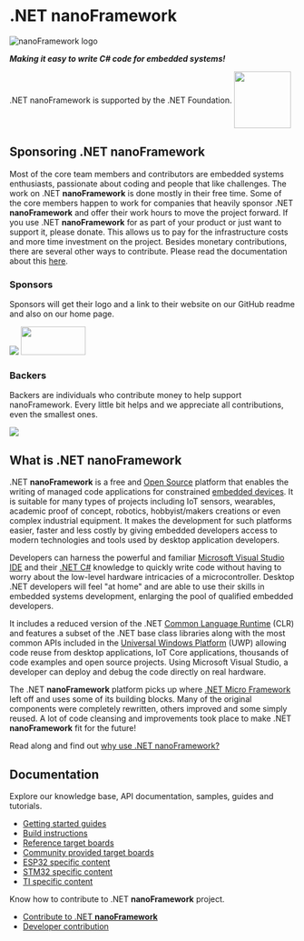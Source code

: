 # .NET **nanoFramework**

![nanoFramework logo](../images/nanoFramework-repo-logo.png)

**_Making it easy to write C# code for embedded systems!_**

<div style='vertical-align:middle; display:inline;'>
.NET nanoFramework is supported by the .NET Foundation.
</div>
<img style='vertical-align:middle;' width="100px" src='https://dotnetfoundation.org/img/logo_big.svg'>

## Sponsoring .NET **nanoFramework**

Most of the core team members and contributors are embedded systems enthusiasts, passionate about coding and people that like challenges. The work on .NET **nanoFramework** is done mostly in their free time. Some of the core members happen to work for companies that heavily sponsor .NET **nanoFramework** and offer their work hours to move the project forward. If you use .NET **nanoFramework** for as part of your product or just want to support it, please donate. This allows us to pay for the infrastructure costs and more time investment on the project. Besides monetary contributions, there are several other ways to contribute. Please read the documentation about this [here](content/contributing/index.md).

### Sponsors

Sponsors will get their logo and a link to their website on our GitHub readme and also on our home page.

<a href="https://opencollective.com/nanoframework#support"><img src="https://opencollective.com/nanoframework/tiers/sponsor.svg?avatarHeight=80"></a></a>
<a href="https://www.orgpal.com"><img src="https://www.orgpal.com/orgpallogo.png" height="50" width="114"/></a>

### Backers

Backers are individuals who contribute money to help support nanoFramework. Every little bit helps and we appreciate all contributions, even the smallest ones.

<a href="https://opencollective.com/nanoframework#support"><img src="https://opencollective.com/nanoframework/tiers/backer.svg?avatarHeight=80"></a>

## What is .NET **nanoFramework**

.NET **nanoFramework** is a free and [Open Source](https://en.wikipedia.org/wiki/Free_and_open-source_software) platform that enables the writing of managed code applications for constrained [embedded devices](https://en.wikipedia.org/wiki/Embedded_system). It is suitable for many types of projects including IoT sensors, wearables, academic proof of concept, robotics, hobbyist/makers creations or even complex industrial equipment. It makes the development for such platforms easier, faster and less costly by giving embedded developers access to modern technologies and tools used by desktop application developers.

Developers can harness the powerful and familiar [Microsoft Visual Studio IDE](https://www.visualstudio.com/vs/) and their [.NET C#](https://en.wikipedia.org/wiki/C_Sharp_(programming_language)) knowledge to quickly write code without having to worry about the low-level hardware intricacies of a microcontroller. Desktop .NET developers will feel "at home" and are able to use their skills in embedded systems development, enlarging the pool of qualified embedded developers.

It includes a reduced version of the .NET [Common Language Runtime](https://en.wikipedia.org/wiki/Common_Language_Runtime) (CLR) and features a subset of the .NET base class libraries along with the most common APIs included in the [Universal Windows Platform](https://docs.microsoft.com/en-us/uwp/api/) (UWP) allowing code reuse from desktop applications, IoT Core applications, thousands of code examples and open source projects.
Using Microsoft Visual Studio, a developer can deploy and debug the code directly on real hardware.

The .NET **nanoFramework** platform picks up where [.NET Micro Framework](https://en.wikipedia.org/wiki/.NET_Micro_Framework) left off and uses some of its building blocks. Many of the original components were completely rewritten, others improved and some simply reused. A lot of code cleansing and improvements took place to make .NET **nanoFramework** fit for the future!

Read along and find out [why use .NET nanoFramework?](content/introduction/why-use-nanoframework.md)

## Documentation

Explore our knowledge base, API documentation, samples, guides and tutorials.

- [Getting started guides](content/getting-started-guides/index.md)
- [Build instructions](content/building/index.md)
- [Reference target boards](content/reference-targets/index.md)
- [Community provided target boards](content/community-targets/index.md)
- [ESP32 specific content](content/esp32/index.md)
- [STM32 specific content](content/stm32/index.md)
- [TI specific content](content/ti-cc32xx/index.md)

Know how to contribute to .NET **nanoFramework** project.

- [Contribute to .NET **nanoFramework**](content/contributing/index.md)
- [Developer contribution](content/contributing/index.md#developers)

